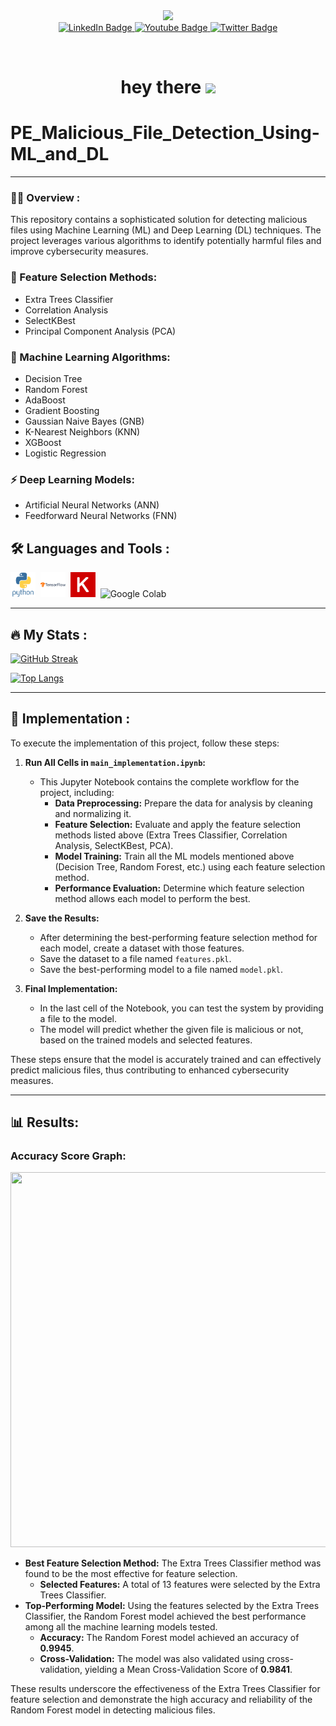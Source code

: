 <div id="header" align="center">
  <img src="https://media.giphy.com/media/M9gbBd9nbDrOTu1Mqx/giphy.gif" width="100"/>
</div>

<div id="badges" align="center">
  <a href="your-linkedin-URL">
    <img src="https://img.shields.io/badge/LinkedIn-blue?style=for-the-badge&logo=linkedin&logoColor=white" alt="LinkedIn Badge"/>
  </a>
  <a href="your-youtube-URL">
    <img src="https://img.shields.io/badge/YouTube-red?style=for-the-badge&logo=youtube&logoColor=white" alt="Youtube Badge"/>
  </a>
  <a href="your-twitter-URL">
    <img src="https://img.shields.io/badge/Twitter-blue?style=for-the-badge&logo=twitter&logoColor=white" alt="Twitter Badge"/>
  </a>
</div>

<p align="center">
  <img src="https://komarev.com/ghpvc/?username=SuyashUtekar&style=flat-square&color=blue" alt=""/>
</p>

<h1 align="center">
  hey there
  <img src="https://media.giphy.com/media/hvRJCLFzcasrR4ia7z/giphy.gif" width="30px"/>
</h1>

# PE_Malicious_File_Detection_Using-ML_and_DL
---
### :man_technologist: Overview :
This repository contains a sophisticated solution for detecting malicious files using Machine Learning (ML) and Deep Learning (DL) techniques. The project leverages various algorithms to identify potentially harmful files and improve cybersecurity measures.

### :telescope: Feature Selection Methods:

-  Extra Trees Classifier
- Correlation Analysis
- SelectKBest
- Principal Component Analysis (PCA)

### :seedling: Machine Learning Algorithms:

- Decision Tree
- Random Forest
- AdaBoost
- Gradient Boosting
- Gaussian Naive Bayes (GNB)
- K-Nearest Neighbors (KNN)
- XGBoost
- Logistic Regression

### :zap: Deep Learning Models:

- Artificial Neural Networks (ANN)
- Feedforward Neural Networks (FNN)

## :hammer_and_wrench: Languages and Tools :
<div>
  <img src="https://github.com/devicons/devicon/blob/master/icons/python/python-original-wordmark.svg" title="Python" alt="Python" width="40" height="40"/>&nbsp;
  <img src="https://github.com/devicons/devicon/blob/master/icons/tensorflow/tensorflow-original-wordmark.svg" title="TensorFlow" alt="TensorFlow" width="40" height="40"/>&nbsp;
  <img src="https://github.com/devicons/devicon/blob/master/icons/keras/keras-original.svg" title="Keras" alt="Keras" width="40" height="40"/>&nbsp;
  <img src="https://upload.wikimedia.org/wikipedia/commons/d/d0/Google_Colaboratory_SVG_Logo.svg" title="Google Colab" alt="Google Colab" width="40" height="40"/>&nbsp;
</div>

---

## :fire: My Stats :
[![GitHub Streak](http://github-readme-streak-stats.herokuapp.com?user=SuyashUtekar&theme=dark&background=000000)](https://git.io/streak-stats)

[![Top Langs](https://github-readme-stats.vercel.app/api/top-langs/?username=SuyashUtekar&layout=compact&theme=vision-friendly-dark)](https://github.com/anuraghazra/github-readme-stats)

---

## 🚀 Implementation :

To execute the implementation of this project, follow these steps:

1. **Run All Cells in `main_implementation.ipynb`:**
   - This Jupyter Notebook contains the complete workflow for the project, including:
     - **Data Preprocessing:** Prepare the data for analysis by cleaning and normalizing it.
     - **Feature Selection:** Evaluate and apply the feature selection methods listed above (Extra Trees Classifier, Correlation Analysis, SelectKBest, PCA).
     - **Model Training:** Train all the ML models mentioned above (Decision Tree, Random Forest, etc.) using each feature selection method.
     - **Performance Evaluation:** Determine which feature selection method allows each model to perform the best.

2. **Save the Results:**
   - After determining the best-performing feature selection method for each model, create a dataset with those features.
   - Save the dataset to a file named `features.pkl`.
   - Save the best-performing model to a file named `model.pkl`.

3. **Final Implementation:**
   - In the last cell of the Notebook, you can test the system by providing a file to the model.
   - The model will predict whether the given file is malicious or not, based on the trained models and selected features.

These steps ensure that the model is accurately trained and can effectively predict malicious files, thus contributing to enhanced cybersecurity measures.

---

## 📊 Results:

### Accuracy Score Graph: 
<img src="https://github.com/user-attachments/assets/9069b8b0-4cca-4184-90a5-884d14aaabcc" width="800" height="600"/>


- **Best Feature Selection Method:** The Extra Trees Classifier method was found to be the most effective for feature selection.
  - **Selected Features:** A total of 13 features were selected by the Extra Trees Classifier.
- **Top-Performing Model:** Using the features selected by the Extra Trees Classifier, the Random Forest model achieved the best performance among all the machine learning models tested.
  - **Accuracy:** The Random Forest model achieved an accuracy of **0.9945**.
  - **Cross-Validation:** The model was also validated using cross-validation, yielding a Mean Cross-Validation Score of **0.9841**.
  
These results underscore the effectiveness of the Extra Trees Classifier for feature selection and demonstrate the high accuracy and reliability of the Random Forest model in detecting malicious files.



